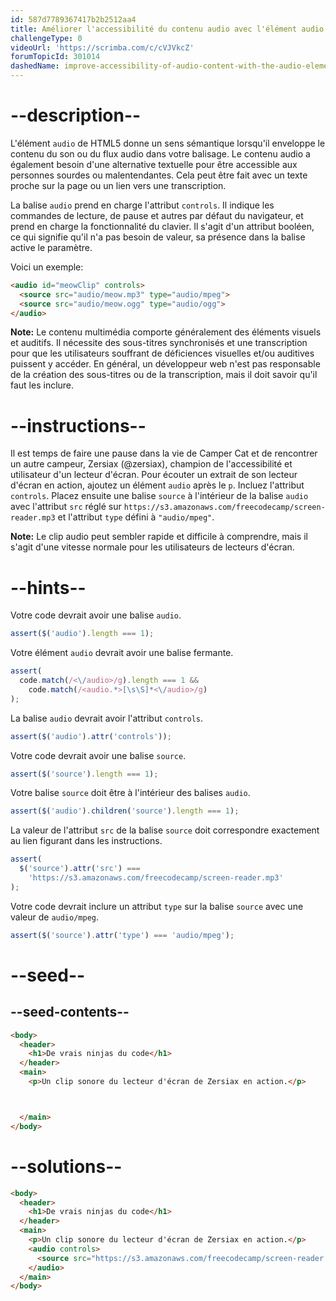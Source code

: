 ```yaml
---
id: 587d7789367417b2b2512aa4
title: Améliorer l'accessibilité du contenu audio avec l'élément audio
challengeType: 0
videoUrl: 'https://scrimba.com/c/cVJVkcZ'
forumTopicId: 301014
dashedName: improve-accessibility-of-audio-content-with-the-audio-element
---
```


# --description--

L'élément `audio` de HTML5 donne un sens sémantique lorsqu'il enveloppe le contenu du son ou du flux audio dans votre balisage. Le contenu audio a également besoin d'une alternative textuelle pour être accessible aux personnes sourdes ou malentendantes. Cela peut être fait avec un texte proche sur la page ou un lien vers une transcription.

La balise `audio` prend en charge l'attribut `controls`. Il indique les commandes de lecture, de pause et autres par défaut du navigateur, et prend en charge la fonctionnalité du clavier. Il s'agit d'un attribut booléen, ce qui signifie qu'il n'a pas besoin de valeur, sa présence dans la balise active le paramètre.

Voici un exemple:

```html
<audio id="meowClip" controls>
  <source src="audio/meow.mp3" type="audio/mpeg">
  <source src="audio/meow.ogg" type="audio/ogg">
</audio>
```

**Note:** Le contenu multimédia comporte généralement des éléments visuels et auditifs. Il nécessite des sous-titres synchronisés et une transcription pour que les utilisateurs souffrant de déficiences visuelles et/ou auditives puissent y accéder. En général, un développeur web n'est pas responsable de la création des sous-titres ou de la transcription, mais il doit savoir qu'il faut les inclure.

# --instructions--

Il est temps de faire une pause dans la vie de Camper Cat et de rencontrer un autre campeur, Zersiax (@zersiax), champion de l'accessibilité et utilisateur d'un lecteur d'écran. Pour écouter un extrait de son lecteur d'écran en action, ajoutez un élément `audio` après le `p`. Incluez l'attribut `controls`. Placez ensuite une balise `source` à l'intérieur de la balise `audio` avec l'attribut `src` réglé sur `https://s3.amazonaws.com/freecodecamp/screen-reader.mp3` et l'attribut `type` défini à `"audio/mpeg"`.

**Note:** Le clip audio peut sembler rapide et difficile à comprendre, mais il s'agit d'une vitesse normale pour les utilisateurs de lecteurs d'écran.

# --hints--

Votre code devrait avoir une balise `audio`.

```js
assert($('audio').length === 1);
```

Votre élément `audio` devrait avoir une balise fermante.

```js
assert(
  code.match(/<\/audio>/g).length === 1 &&
    code.match(/<audio.*>[\s\S]*<\/audio>/g)
);
```

La balise `audio` devrait avoir l'attribut `controls`.

```js
assert($('audio').attr('controls'));
```

Votre code devrait avoir une balise `source`.

```js
assert($('source').length === 1);
```

Votre balise `source` doit être à l'intérieur des balises `audio`.

```js
assert($('audio').children('source').length === 1);
```

La valeur de l'attribut `src` de la balise `source` doit correspondre exactement au lien figurant dans les instructions.

```js
assert(
  $('source').attr('src') ===
    'https://s3.amazonaws.com/freecodecamp/screen-reader.mp3'
);
```

Votre code devrait inclure un attribut `type` sur la balise `source` avec une valeur de `audio/mpeg`.

```js
assert($('source').attr('type') === 'audio/mpeg');
```

# --seed--

## --seed-contents--

```html
<body>
  <header>
    <h1>De vrais ninjas du code</h1>
  </header>
  <main>
    <p>Un clip sonore du lecteur d'écran de Zersiax en action.</p>



  </main>
</body>
```

# --solutions--

```html
<body>
  <header>
    <h1>De vrais ninjas du code</h1>
  </header>
  <main>
    <p>Un clip sonore du lecteur d'écran de Zersiax en action.</p>
    <audio controls>
      <source src="https://s3.amazonaws.com/freecodecamp/screen-reader.mp3" type="audio/mpeg"/>
    </audio>
  </main>
</body>
```
